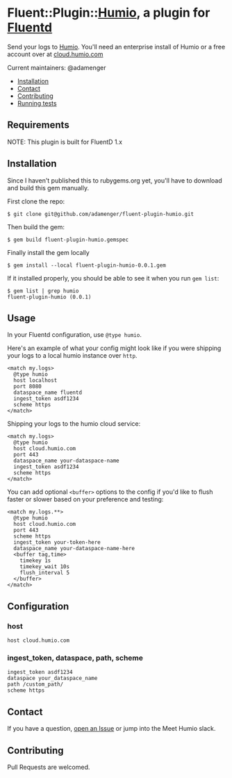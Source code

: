 # Fluent::Plugin::[Humio](https://humio.com), a plugin for [Fluentd](http://fluentd.org)


Send your logs to [Humio](https://humio.com). You'll need an enterprise install of Humio or a free account over at [cloud.humio.com](https://cloud.humio.com)

Current maintainers: @adamenger

* [Installation](#installation)
* [Contact](#contact)
* [Contributing](#contributing)
* [Running tests](#running-tests)

## Requirements

NOTE: This plugin is built for FluentD 1.x 

## Installation

Since I haven't published this to rubygems.org yet, you'll have to download and build this gem manually.

First clone the repo:

```
$ git clone git@github.com/adamenger/fluent-plugin-humio.git
```

Then build the gem:

```
$ gem build fluent-plugin-humio.gemspec
```

Finally install the gem locally

```
$ gem install --local fluent-plugin-humio-0.0.1.gem
```

If it installed properly, you should be able to see it when you run `gem list`:

```
$ gem list | grep humio
fluent-plugin-humio (0.0.1)
```

## Usage

In your Fluentd configuration, use `@type humio`. 

Here's an example of what your config might look like if you were shipping your logs to a local humio instance over `http`. 

```
<match my.logs>
  @type humio
  host localhost
  port 8080
  dataspace_name fluentd
  ingest_token asdf1234
  scheme https
</match>
```

Shipping your logs to the humio cloud service:

```
<match my.logs>
  @type humio
  host cloud.humio.com
  port 443
  dataspace_name your-dataspace-name
  ingest_token asdf1234
  scheme https
</match>
```

You can add optional `<buffer>` options to the config if you'd like to flush faster or slower based on your preference and testing:

```
<match my.logs.**>
  @type humio
  host cloud.humio.com
  port 443
  scheme https
  ingest_token your-token-here
  dataspace_name your-dataspace-name-here
  <buffer tag,time>
    timekey 1s
    timekey_wait 10s
    flush_interval 5
  </buffer>
</match>
```

## Configuration

### host

```
host cloud.humio.com
```

### ingest_token, dataspace, path, scheme

```
ingest_token asdf1234
dataspace your_dataspace_name
path /custom_path/
scheme https
```

## Contact

If you have a question, [open an Issue](https://github.com/adamenger/fluent-plugin-humio/issues) or jump into the Meet Humio slack. 

## Contributing

Pull Requests are welcomed.
